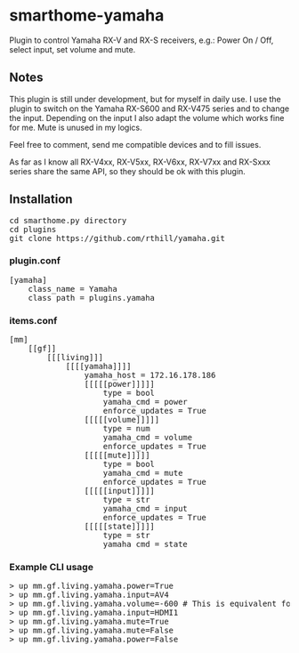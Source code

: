 # smarthome-yamaha
Plugin to control Yamaha RX-V and RX-S receivers, e.g.: Power On / Off, select input, set volume and mute.

## Notes
This plugin is still under development, but for myself in daily use. I use the plugin to switch on the Yamaha RX-S600 and RX-V475 series and to change the input. Depending on the input I also adapt the volume which works fine for me. Mute is unused in my logics.

Feel free to comment, send me compatible devices and to fill issues.

As far as I know all RX-V4xx, RX-V5xx, RX-V6xx, RX-V7xx and RX-Sxxx series share the same API, so they should be ok with this plugin.

## Installation
<pre>
cd smarthome.py directory
cd plugins
git clone https://github.com/rthill/yamaha.git
</pre>

### plugin.conf
<pre>
[yamaha]
    class_name = Yamaha
    class_path = plugins.yamaha
</pre>

### items.conf

<pre>
[mm]
    [[gf]]
        [[[living]]]
            [[[[yamaha]]]]
                yamaha_host = 172.16.178.186
                [[[[[power]]]]]
                    type = bool
                    yamaha_cmd = power
                    enforce_updates = True
                [[[[[volume]]]]]
                    type = num
                    yamaha_cmd = volume
                    enforce_updates = True
                [[[[[mute]]]]]
                    type = bool
                    yamaha_cmd = mute
                    enforce_updates = True
                [[[[[input]]]]]
                    type = str
                    yamaha_cmd = input
                    enforce_updates = True
                [[[[[state]]]]]
                    type = str
                    yamaha_cmd = state
</pre>

### Example CLI usage
<pre>
> up mm.gf.living.yamaha.power=True
> up mm.gf.living.yamaha.input=AV4 
> up mm.gf.living.yamaha.volume=-600 # This is equivalent for -60.0dB
> up mm.gf.living.yamaha.input=HDMI1
> up mm.gf.living.yamaha.mute=True
> up mm.gf.living.yamaha.mute=False
> up mm.gf.living.yamaha.power=False
</pre>
